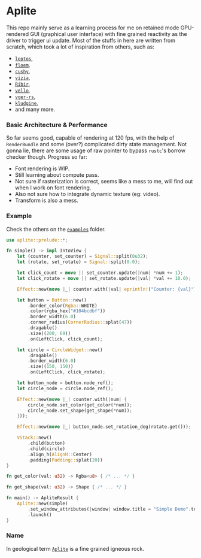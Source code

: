 # Aplite
This repo mainly serve as a learning process for me on retained mode GPU-rendered GUI (graphical user interface) with fine grained reactivity as the driver to trigger ui update.
Most of the stuffs in here are written from scratch, which took a lot of inspiration from others, such as:
- [`leptos`](https://github.com/leptos-rs/leptos),
- [`floem`](https://github.com/lapce/floem),
- [`cushy`](https://github.com/khonsulabs/cushy),
- [`vizia`](https://github.com/vizia/vizia),
- [`Ribir`](https://github.com/RibirX/Ribir),
- [`vello`](https://github.com/linebender/vello),
- [`vger-rs`](https://github.com/audulus/vger-rs),
- [`kludgine`](https://github.com/khonsulabs/kludgine),
- and many more.

### Basic Architecture & Performance
So far seems good, capable of rendering at 120 fps, with the help of `RenderBundle` and some (over?) complicated dirty state management.
Not gonna lie, there are some usage of raw pointer to bypass `rustc`'s borrow checker though.
Progress so far:
- Font rendering is WIP.
- Still learning about compute pass.
- Not sure if rasterization is correct, seems like a mess to me, will find out when I work on font rendering.
- Also not sure how to integrate dynamic texture (eg: video).
- Transform is also a mess.

### Example
Check the others on the [`examples`](./examples) folder.

```rust
use aplite::prelude::*;

fn simple() -> impl IntoView {
    let (counter, set_counter) = Signal::split(0u32);
    let (rotate, set_rotate) = Signal::split(0.0);

    let click_count = move || set_counter.update(|num| *num += 1);
    let click_rotate = move || set_rotate.update(|val| *val += 10.0);

    Effect::new(move |_| counter.with(|val| eprintln!("Counter: {val}")));

    let button = Button::new()
        .border_color(Rgba::WHITE)
        .color(rgba_hex("#104bcdbf"))
        .border_width(6.0)
        .corner_radius(CornerRadius::splat(47))
        .dragable()
        .size((200, 69))
        .on(LeftClick, click_count);

    let circle = CircleWidget::new()
        .dragable()
        .border_width(6.0)
        .size((150, 150))
        .on(LeftClick, click_rotate);

    let button_node = button.node_ref();
    let circle_node = circle.node_ref();

    Effect::new(move |_| counter.with(|num| {
        circle_node.set_color(get_color(*num));
        circle_node.set_shape(get_shape(*num));
    }));

    Effect::new(move |_| button_node.set_rotation_deg(rotate.get()));

    VStack::new()
        .child(button)
        .child(circle)
        .align_h(AlignH::Center)
        .padding(Padding::splat(20))
}

fn get_color(val: u32) -> Rgba<u8> { /* ... */ }

fn get_shape(val: u32) -> Shape { /* ... */ }

fn main() -> ApliteResult {
    Aplite::new(simple)
        .set_window_attributes(|window| window.title = "Simple Demo".to_string())
        .launch()
}
```
### Name
In geological term [`Aplite`](https://en.wikipedia.org/wiki/Aplite) is a fine grained igneous rock.
